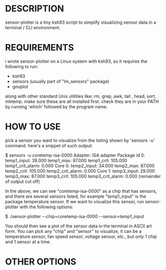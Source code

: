 # DESCRIPTION
sensor-plotter is a tiny ksh93 script to simplify visualizing sensor data in a terminal / CLI environment.

# REQUIREMENTS
i wrote sensor-plotter on a Linux system with ksh93, so it requires the following to run:

- ksh93
- sensors (usually part of "lm_sensors" package)
- gnuplot

along with other standard Unix utilities like: rm, grep, awk, tail , head, sort, mktemp. make sure these are all installed first. check they are in your PATH by running 'which' followed by the program name.

# HOW TO USE
pick a sensor you want to visualize from the listing shown by 'sensors -u' command. here's a snippet of such output:

$ sensors -u
coretemp-isa-0000
Adapter: ISA adapter
Package id 0:
  temp1_input: 38.000
  temp1_max: 87.000
  temp1_crit: 105.000
  temp1_crit_alarm: 0.000
Core 0:
  temp2_input: 34.000
  temp2_max: 87.000
  temp2_crit: 105.000
  temp2_crit_alarm: 0.000
Core 1:
  temp3_input: 29.000
  temp3_max: 87.000
  temp3_crit: 105.000
  temp3_crit_alarm: 0.000
(remainder of output cut off)

In the above, we can see "coretemp-isa-0000" as a chip that has sensors, and there are several sensors listed, for example "temp1_input" is the package temperature sensor. If we want to visualize this sensor, run sensor-plotter with the following options:

$ ./sensor-plotter --chip=coretemp-isa-0000 --sensor=temp1_input

You should then see a plot of the sensor data in the terminal in ASCII art form. You can pick any "chip" and "sensor" to visualize, it can be a temperature sensor, fan speed sensor, voltage sensor, etc., but only 1 chip and 1 sensor at a time.

# OTHER OPTIONS
